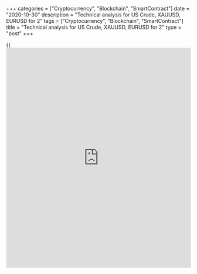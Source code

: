 +++
categories = ["Cryptocurrency", "Blockchain", "SmartContract"]
date = "2020-10-30"
description = "Technical analysis for US Crude, XAUUSD, EURUSD for 2"
tags = ["Cryptocurrency", "Blockchain", "SmartContract"]
title = "Technical analysis for US Crude, XAUUSD, EURUSD for 2"
type = "post"
+++

{{<iframe id="large-banner" src="https://www.bounty.group/#slide=25.0" width="100%" height="600" scrolling="no" style="border: 0px solid rgb(216, 221, 230); border-radius: 3px;">}}

2020-10-30

2020-10-30

Medium-term forecast for oil, gold, and EURUSD 30.10.2020Alex Rodionov

I welcome my colleagues! I have made a price forecast for US Crude,
XAUUSD, and EURUSD using a combination of margin zones methodology and
technical analysis. Based on the market analysis, I suggest trading
signals for traders who trade in medium-term trends.

There is an interesting situation developing on the EURUSD chart of a
large time frame.

The article covers the following subjects:

## Oil price forecast for next week: USCrude analysis

Shorts according to the pattern made in Target Zone 5 [41.67 - 40.92]
this week worked out - Target Zone [37.34 - 36.72] was reached.

Now on the chart of a large timeframe, oil is breaking through the key
support level of the medium-term uptrend [37.34 - 36.72]. There is
already one close of the American trading session below the level. It
all depends on whether sellers will be able to consolidate below the
zone today.

I can also see how the price breaks through the lower border of the flat
zone - 36.03. If it consolidates below, consider shorts at a retest of
the level. The target for shorts will be Target Zone 2 [31.14 - 30.52].

### [USCrude ][1]Trading tips for the upcoming week:

Wait for consolidation below the level of 36.03, then sell on a retest.
TakeProfit: Target Zone 2 [31.14 - 30.52]. StopLoss: 38.15.

* * *

## Gold price forecast for next week: XAUUSD analysis

Traders formed a “double top” pattern and broke through the support
level [1890.5 - 1882.5] this week. The medium-term trend remains a
downward one.

Next week, trade using a short pattern. I suggest looking for an entry
point in the zone [1895.7 - 1882.5]. The target for shorts will be
Target Zone 2 [1829.4 - 1820.1].

Entering longs on gold is unreasonable at the moment.

### [XAUUSD][2] Trading tips for the upcoming week:

Sell according to the pattern in Target Zone [1951.0 - 1941.7].
TakeProfit: Target Zone 2 [1829.4 - 1820.1]. StopLoss: according to the
pattern rules.

* * *

## Euro/dollar price forecast for next week: EURUSD analysis

There is an interesting situation developing on the EURUSD chart of a
large time frame. On the one hand, the resistance, Target Zone [1.1832 -
1.1812], was broken through last week. According to the methodology, the
trend changed to an upward one.

On the other hand, this week there was a powerful decrease in prices, a
breakout of the trend line and the development of a “false breakout”
reversal pattern.

Now the euro stopped going down at the Target Zone [1.1648 - 1.1625].
Large buyers may start working in this zone, that's why it is not the
right moment to sell the EURUSD pair now.

If the support level is broken out, the medium-term trend will change to
a downtrend, according to the methodology.

### [EURUSD][3] Trading tips for the upcoming week:

Sell on a correction in the zone [1.1777 - 1.1765]. TakeProfit: Target
Zone [1.1648 - 1.1625]. StopLoss: 1.1810.

* * *

P.S. Did you like my article? Share it in social networks: it will be
the best “thank you" :)

Ask me questions and comment below. I’ll be glad to answer your
questions and give necessary explanations.

 **Useful links:**

  * I recommend trying to trade with a reliable broker [here][4]. The system allows you to trade by yourself or copy successful traders from all across the globe.
  * Use my promo-code BLOG for getting deposit bonus 50% on LiteForex platform. Just enter this code in the appropriate field while [depositing][5] your trading account.
  * Telegram chat for traders: <t.me/liteforexengchat>. We are sharing the signals and trading experience
  * Telegram channel with high-quality analytics, Forex reviews, training articles, and other useful things for traders <t.me/liteforex>

## Price chart of EURUSD in real time mode

The content of this article reflects the author’s opinion and does not
necessarily reflect the official position of LiteForex. The material
published on this page is provided for informational purposes only and
should not be considered as the provision of investment advice for the
purposes of Directive 2004/39/EC.

Rate this article:

{{value}}

( {{count}} {{title}} )

   1. my.liteforex.com/trading?type=oil
   2. my.liteforex.com/trading/chart?symbol=XAUUSD&returnUrl=true
   3. my.liteforex.com/trading/chart?symbol=EURUSD&returnUrl=true
   4. my.liteforex.com/?category=analysts-opinions&slug=medium-term-forecast-for-oil-gold-and-eurusd-30102020&openPopup=%2Fregistration%2Fpopup&utm_source=blog&utm_medium=article&utm_campaign=bonus
   5. my.liteforex.com/deposit/?category=analysts-opinions&slug=medium-term-forecast-for-oil-gold-and-eurusd-30102020&promo_code=BLOG&utm_source=blog&utm_medium=article&utm_campaign=bonus